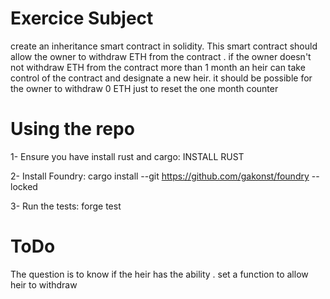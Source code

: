 # Exercice Subject

create an inheritance smart contract in solidity. This smart contract should allow the owner to withdraw ETH from the contract . if the owner doesn't not withdraw ETH from the contract more than 1 month an heir can take control of the contract and designate a new heir. it should be possible for the owner to withdraw 0 ETH just to reset the one month counter

# Using the repo

1- Ensure you have install rust and cargo: INSTALL RUST

2- Install Foundry: cargo install --git https://github.com/gakonst/foundry --locked

3- Run the tests: forge test

# ToDo

The question is to know if the heir has the ability . set a function to allow heir to withdraw